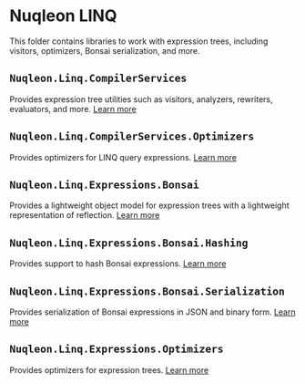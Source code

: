 # Nuqleon LINQ

This folder contains libraries to work with expression trees, including visitors, optimizers, Bonsai serialization, and more.

## `Nuqleon.Linq.CompilerServices`

Provides expression tree utilities such as visitors, analyzers, rewriters, evaluators, and more. [Learn more](Nuqleon.Linq.CompilerServices)

## `Nuqleon.Linq.CompilerServices.Optimizers`

Provides optimizers for LINQ query expressions. [Learn more](Nuqleon.Linq.CompilerServices.Optimizers)

## `Nuqleon.Linq.Expressions.Bonsai`

Provides a lightweight object model for expression trees with a lightweight representation of reflection. [Learn more](Nuqleon.Linq.Expressions.Bonsai)

## `Nuqleon.Linq.Expressions.Bonsai.Hashing`

Provides support to hash Bonsai expressions. [Learn more](Nuqleon.Linq.Expressions.Bonsai.Hashing)

## `Nuqleon.Linq.Expressions.Bonsai.Serialization`

Provides serialization of Bonsai expressions in JSON and binary form. [Learn more](Nuqleon.Linq.Expressions.Bonsai.Serialization)

## `Nuqleon.Linq.Expressions.Optimizers`

Provides optimizers for expression trees. [Learn more](Nuqleon.Linq.Expressions.Optimizers)
